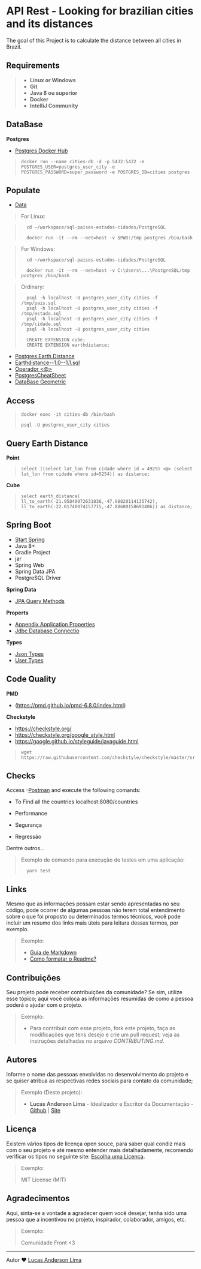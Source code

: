 # API Rest - Looking for brazilian cities and its distances

The goal of this Project is to calculate the distance between all cities in Brazil.

## Requirements
> - **Linux or Windows**
> - **Git**
> - **Java 8 ou superior**
> - **Docker**
> - **IntelliJ Community**

## DataBase
 **Postgres**
- [Postgres Docker Hub](https://hub.docker.com/_/postgres)

> ```
> docker run --name cities-db -d -p 5432:5432 -e POSTGRES_USER=postgres_user_city -e POSTGRES_PASSWORD=super_password -e POSTGRES_DB=cities postgres
> ```


## Populate
- [Data](https://github.com/chinnonsantos/sql-paises-estados-cidades/tree/master/PostgreSQL)

> For Linux:

> ```
> 	cd ~/workspace/sql-paises-estados-cidades/PostgreSQL
> 	
> 	docker run -it --rm --net=host -v $PWD:/tmp postgres /bin/bash

> For Windows:
> ```
> 	cd ~/workspace/sql-paises-estados-cidades/PostgreSQL
> 	
> 	docker run -it --rm --net=host -v C:\Users\...\PostgreSQL/tmp postgres /bin/bash

> Ordinary:
> ```	
> 	psql -h localhost -U postgres_user_city cities -f /tmp/pais.sql
> 	psql -h localhost -U postgres_user_city cities -f /tmp/estado.sql
> 	psql -h localhost -U postgres_user_city cities -f /tmp/cidade.sql
> 	psql -h localhost -U postgres_user_city cities
> 	
> 	CREATE EXTENSION cube; 
> 	CREATE EXTENSION earthdistance;

- [Postgres Earth Distance](https://www.postgresql.org/docs/current/earthdistance.html)
- [Earthdistance--1.0--1.1.sql](https://github.com/postgres/postgres/blob/master/contrib/earthdistance/earthdistance--1.0--1.1.sql)
- [Operador <@>](https://github.com/postgres/postgres/blob/master/contrib/earthdistance/earthdistance--1.1.sql)
- [PostgresCheatSheet](https://postgrescheatsheet.com/#/tables)
- [DataBase Geometric](https://www.postgresql.org/docs/current/datatype-geometric.html)

## Access

> ```
> docker exec -it cities-db /bin/bash
> 
> psql -U postgres_user_city cities
> ```

## Query Earth Distance
 **Point**

> ```
> select ((select lat_lon from cidade where id = 4929) <@> (select lat_lon from cidade where id=5254)) as distance;
> ```

 **Cube**
> ```
> select earth_distance( ll_to_earth(-21.95840072631836,-47.98820114135742), ll_to_earth(-22.01740074157715,-47.88600158691406)) as distance;
> ```


## Spring Boot
- [Start Spring](https://start.spring.io/)
- Java 8+
- Gradle Project
- jar
- Spring Web
- Spring Data JPA
- PostgreSQL Driver

 **Spring Data**
- [JPA Query Methods](https://docs.spring.io/spring-data/jpa/docs/current/reference/html/#jpa.query-methods)
>
 **Properts**
- [Appendix Application Properties](https://docs.spring.io/spring-boot/docs/current/reference/html/appendix-application-properties.html)
- [Jdbc Database Connectio](https://www.codejava.net/java-se/jdbc/jdbc-database-connection-url-for-common-databases)

>
 **Types**
- [Json Types](https://github.com/vladmihalcea/hibernate-types)
- [User Types](https://docs.jboss.org/hibernate/orm/3.5/api/org/hibernate/usertype/UserType.html)


## Code Quality
 **PMD**
- (https://pmd.github.io/pmd-6.8.0/index.html)

 **Checkstyle**
- https://checkstyle.org/
- https://checkstyle.org/google_style.html
- https://google.github.io/styleguide/javaguide.html

> ```
> wget https://raw.githubusercontent.com/checkstyle/checkstyle/master/src/main/resources/google_checks.xml
> ```

## Checks

Access -[Postman](chrome-extension://coohjcphdfgbiolnekdpbcijmhambjff/index.html) and execute the following comands:

- To Find all the countries 
localhost:8080/countries

- Performance
- Segurança
- Regressão

Dentre outros...
> Exemplo de comando para execução de testes em uma aplicação:
> ```
> 	yarn test
> ```

## Links

Mesmo que as informações possam estar sendo apresentadas no seu código, pode ocorrer de algumas pessoas não terem total entendimento sobre o que foi proposto ou determinados termos técnicos, você pode incluir um resumo dos links mais úteis para leitura dessas termos, por exemplo.

> Exemplo: 
> - [Guia de Markdown](https://docs.pipz.com/central-de-ajuda/learning-center/guia-basico-de-markdown#open)
> - [Como formatar o Readme?](https://medium.com/@raullesteves/github-como-fazer-um-readme-md-bonit%C3%A3o-c85c8f154f8#:~:text=md%20%C3%A9%20um%20arquivo%20markdown,tags%20tamb%C3%A9m%20funcionam%2C%20veremos%20adiante.&text=Basta%20copiar%20o%20que%20o,e%20colar%20no%20README.md.)


## Contribuições

Seu projeto pode receber contribuições da comunidade? Se sim, utilize esse tópico;
aqui você coloca as informações resumidas de como a pessoa poderá o ajudar com o projeto.

> Exemplo:
> - Para contribuir com esse projeto, fork este projeto, faça as modificações que tens desejo e crie um pull request; veja as instruções detalhadas no arquivo _CONTRIBUTING.md_.

## Autores

Informe o nome das pessoas envolvidas no desenvolvimento do projeto e se quiser atribua as respectivas redes sociais para contato da comunidade;

> Exemplo (Deste projeto):
> - **Lucas Anderson Lima** - Idealizador e Escritor da Documentação - [Github](https://github.com/LuAnderson) | [Site](http://lucasanderson.com.br/)


## Licença 

Existem vários tipos de licença open souce, para saber qual condiz mais com o seu projeto e até mesmo entender mais detalhadamente, recomendo verificar os tipos no seguinte site: [Escolha uma Licença](http://escolhaumalicenca.com.br/).

> Exemplo: 
> 
> MIT License (MIT)

## Agradecimentos 

Aqui, sinta-se a vontade a agradecer quem você desejar, tenha sido uma pessoa que a incentivou no projeto, inspirador, colaborador, amigos, etc.  

> Exemplo: 
> 
> Comunidade Front <3

---
Autor ❤ [Lucas Anderson Lima](http://lucasanderson.com.br/)
